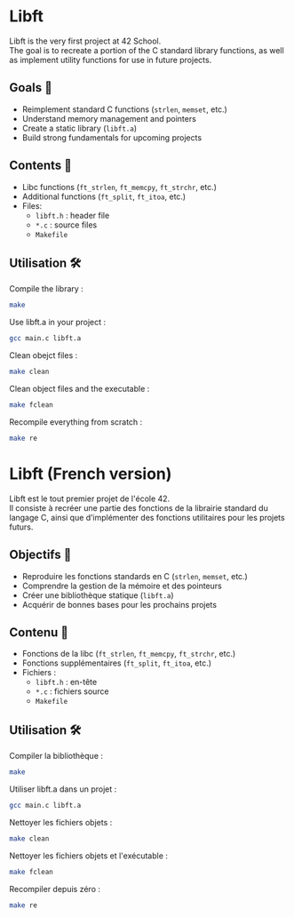 # Libft

Libft is the very first project at 42 School.  
The goal is to recreate a portion of the C standard library functions, as well as implement utility functions for use in future projects.

## Goals 🎯

- Reimplement standard C functions (`strlen`, `memset`, etc.)
- Understand memory management and pointers
- Create a static library (`libft.a`)
- Build strong fundamentals for upcoming projects

## Contents 🧩

- Libc functions (`ft_strlen`, `ft_memcpy`, `ft_strchr`, etc.)
- Additional functions (`ft_split`, `ft_itoa`, etc.)
- Files:
  - `libft.h` : header file
  - `*.c` : source files
  - `Makefile`
## Utilisation 🛠️

Compile the library :

```bash
make
```

Use libft.a in your project :

```bash
gcc main.c libft.a
```

Clean obejct files :

```bash
make clean
```

Clean object files and the executable :

```bash
make fclean
```

Recompile everything from scratch :

```bash
make re
```

# Libft (French version)

Libft est le tout premier projet de l'école 42.  
Il consiste à recréer une partie des fonctions de la librairie standard du langage C, ainsi que d’implémenter des fonctions utilitaires pour les projets futurs.

## Objectifs 🎯

- Reproduire les fonctions standards en C (`strlen`, `memset`, etc.)
- Comprendre la gestion de la mémoire et des pointeurs
- Créer une bibliothèque statique (`libft.a`)
- Acquérir de bonnes bases pour les prochains projets

## Contenu 🧩

- Fonctions de la libc (`ft_strlen`, `ft_memcpy`, `ft_strchr`, etc.)
- Fonctions supplémentaires (`ft_split`, `ft_itoa`, etc.)
- Fichiers :
  - `libft.h` : en-tête
  - `*.c` : fichiers source
  - `Makefile`

## Utilisation 🛠️

Compiler la bibliothèque :

```bash
make
```

Utiliser libft.a dans un projet :

```bash
gcc main.c libft.a
```

Nettoyer les fichiers objets :

```bash
make clean
```

Nettoyer les fichiers objets et l'exécutable :

```bash
make fclean
```

Recompiler depuis zéro :

```bash
make re

